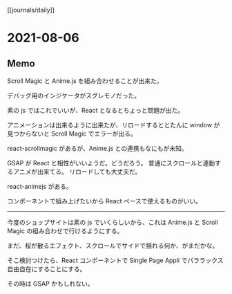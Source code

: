 [[journals/daily]]
# 2021-08-06

## Memo

Scroll Magic と Anime.js を組み合わせることが出来た。

デバッグ用のインジケータがスグレモノだった。

素の js ではこれでいいが、React となるとちょっと問題が出た。

アニメーションは出来るように出来たが、リロードするととたんに window が見つからないと
Scroll Magic でエラーが出る。

react-scrollmagic があるが、Anime.js との連携もなにもが未知。



GSAP が React と相性がいいようだ。どうだろう。
普通にスクロールと連動するアニメが出来てる。
リロードしても大丈夫だ。


react-animejs がある。


コンポーネントで組み上げたいから React ベースで使えるものがいい。

---

今度のショップサイトは素の js でいくらしいから、これは Anime.js と Scroll Magic の組み合わせで行けるようにする。

まだ、桜が散るエフェクト、スクロールでサイドで揺れる何か、がまだかな。

そこ検討つけたら、React コンポーネントで Single Page Appli  でパララックス自由自在にすることにする。

その時は GSAP かもしれない。